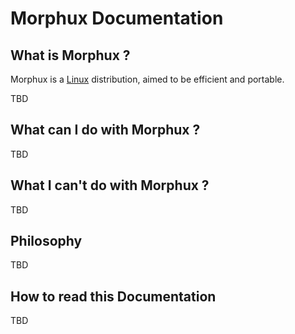 # Morphux Documentation

## What is Morphux ?
Morphux is a [Linux](https://en.wikipedia.org/wiki/Linux) distribution,
aimed to be efficient and portable.

TBD

## What can I do with Morphux ?
TBD

## What I can't do with Morphux ?
TBD

## Philosophy
TBD

## How to read this Documentation
TBD
